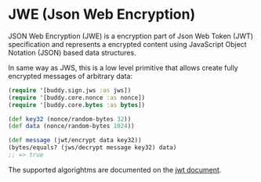 # JWE (Json Web Encryption)

JSON Web Encryption (JWE) is a encryption part of Json Web Token (JWT)
specification and represents a encrypted content using JavaScript
Object Notation (JSON) based data structures.

In same way as JWS, this is a low level primitive that allows create
fully encrypted messages of arbitrary data:

```clojure
(require '[buddy.sign.jws :as jws])
(require '[buddy.core.nonce :as nonce])
(require '[buddy.core.bytes :as bytes])

(def key32 (nonce/random-bytes 32))
(def data (nonce/random-bytes 1024))

(def message (jwt/encrypt data key32))
(bytes/equals? (jws/decrypt message key32) data)
;; => true
```

The supported algorightms are documented on the [jwt
document](01-jwt.md).

